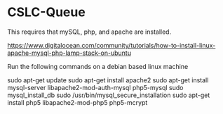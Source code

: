 # CSLC-Queue
This requires that mySQL, php, and apache are installed.

https://www.digitalocean.com/community/tutorials/how-to-install-linux-apache-mysql-php-lamp-stack-on-ubuntu

Run the following commands on a debian based linux machine

sudo apt-get update
sudo apt-get install apache2
sudo apt-get install mysql-server libapache2-mod-auth-mysql php5-mysql
sudo mysql_install_db
sudo /usr/bin/mysql_secure_installation
sudo apt-get install php5 libapache2-mod-php5 php5-mcrypt